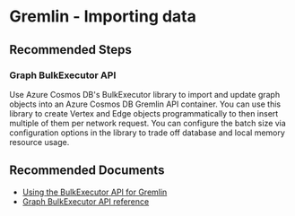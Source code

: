 <properties
	pageTitle="Gremlin Migration"
	description="Gremlin Development"
	service="microsoft.documentdb"
	resource="databaseAccounts"
	authors="bharathsreenivas"
	displayOrder="26"
	selfHelpType="resource"
	supportTopicIds="32597507"
	resourceTags=""
	productPesIds="15585"
	cloudEnvironments="public"
/>
# Gremlin - Importing data

## **Recommended Steps**

### **Graph BulkExecutor API**
Use Azure Cosmos DB's BulkExecutor library to import and update graph objects into an Azure Cosmos DB Gremlin API container. You can use this library to create Vertex and Edge objects programmatically to then insert multiple of them per network request.
You can configure the batch size via configuration options in the library to trade off database and local memory resource usage.

## **Recommended Documents**
* [Using the BulkExecutor API for Gremlin](https://docs.microsoft.com/azure/cosmos-db/bulk-executor-graph-dotnet)
* [Graph BulkExecutor API reference](https://docs.microsoft.com/dotnet/api/microsoft.azure.cosmosdb.bulkexecutor.graph?view=azure-dotnet)
